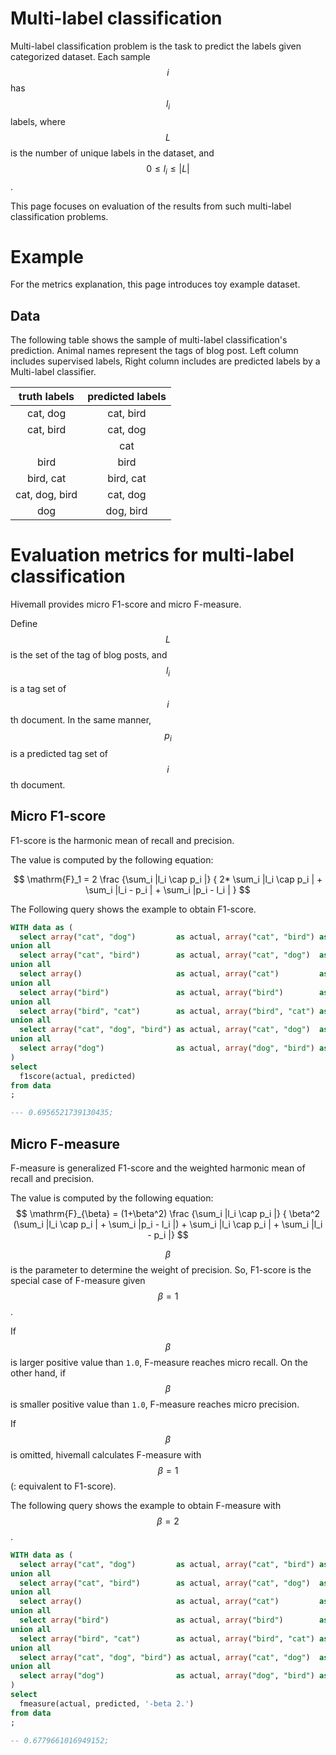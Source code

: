 <!--
  Licensed to the Apache Software Foundation (ASF) under one
  or more contributor license agreements.  See the NOTICE file
  distributed with this work for additional information
  regarding copyright ownership.  The ASF licenses this file
  to you under the Apache License, Version 2.0 (the
  "License"); you may not use this file except in compliance
  with the License.  You may obtain a copy of the License at

    http://www.apache.org/licenses/LICENSE-2.0

  Unless required by applicable law or agreed to in writing,
  software distributed under the License is distributed on an
  "AS IS" BASIS, WITHOUT WARRANTIES OR CONDITIONS OF ANY
  KIND, either express or implied.  See the License for the
  specific language governing permissions and limitations
  under the License.
-->

<!-- toc -->

# Multi-label classification


Multi-label classification problem is the task to predict the labels given categorized dataset.
Each sample $$i$$ has $$l_i$$ labels, where $$L$$ is the number of unique labels in the dataset, and $$0 \leq  l_i \leq |L| $$.

This page focuses on evaluation of the results from such multi-label classification problems.

# Example

For the metrics explanation, this page introduces toy example dataset.

## Data

The following table shows the sample of multi-label classification's prediction.
Animal names represent the tags of blog post.
Left column includes supervised labels,
Right column includes are predicted labels by a Multi-label classifier.

| truth labels| predicted labels |
|:---:|:---:|
|cat, dog | cat, bird |
| cat, bird | cat, dog |
| | cat |
| bird | bird |
| bird, cat | bird, cat |
| cat, dog, bird | cat, dog |
| dog | dog, bird|


# Evaluation metrics for multi-label classification

Hivemall provides micro F1-score and micro F-measure.

Define $$L$$ is the set of the tag of blog posts, and 
$$l_i$$ is a tag set of $$i$$th document.
In the same manner,
$$p_i$$ is a predicted tag set of $$i$$th document.

## Micro F1-score

F1-score is the harmonic mean of recall and precision.

The value is computed by the following equation:

$$
\mathrm{F}_1 = 2 \frac
{\sum_i |l_i \cap p_i |}
{ 2* \sum_i |l_i \cap p_i | + \sum_i |l_i - p_i | + \sum_i |p_i - l_i | }
$$

The Following query shows the example to obtain F1-score.

```sql
WITH data as (
  select array("cat", "dog")         as actual, array("cat", "bird") as predicted
union all
  select array("cat", "bird")        as actual, array("cat", "dog")  as predicted
union all
  select array()                     as actual, array("cat")         as predicted
union all
  select array("bird")               as actual, array("bird")        as predicted
union all
  select array("bird", "cat")        as actual, array("bird", "cat") as predicted
union all
  select array("cat", "dog", "bird") as actual, array("cat", "dog")  as predicted
union all
  select array("dog")                as actual, array("dog", "bird") as predicted
)
select
  f1score(actual, predicted)
from data
;

--- 0.6956521739130435;
```

## Micro F-measure


F-measure is generalized F1-score and the weighted harmonic mean of recall and precision.

The value is computed by the following equation:
$$
\mathrm{F}_{\beta} = (1+\beta^2) \frac
{\sum_i |l_i \cap p_i |}
{ \beta^2 (\sum_i |l_i \cap p_i | + \sum_i |p_i - l_i |) + \sum_i |l_i \cap p_i | + \sum_i |l_i - p_i |}
$$

$$\beta$$ is the parameter to determine the weight of precision.
So, F1-score is the special case of F-measure given $$\beta=1$$.

If $$\beta$$ is larger positive value than `1.0`, F-measure reaches micro recall.
On the other hand,
if $$\beta$$ is smaller positive value than `1.0`, F-measure reaches micro precision.

If $$\beta$$ is omitted, hivemall calculates F-measure with $$\beta=1$$ (: equivalent to F1-score).

The following query shows the example to obtain F-measure with $$\beta=2$$.

```sql
WITH data as (
  select array("cat", "dog")         as actual, array("cat", "bird") as predicted
union all
  select array("cat", "bird")        as actual, array("cat", "dog")  as predicted
union all
  select array()                     as actual, array("cat")         as predicted
union all
  select array("bird")               as actual, array("bird")        as predicted
union all
  select array("bird", "cat")        as actual, array("bird", "cat") as predicted
union all
  select array("cat", "dog", "bird") as actual, array("cat", "dog")  as predicted
union all
  select array("dog")                as actual, array("dog", "bird") as predicted
)
select
  fmeasure(actual, predicted, '-beta 2.')
from data
;

-- 0.6779661016949152;
```
